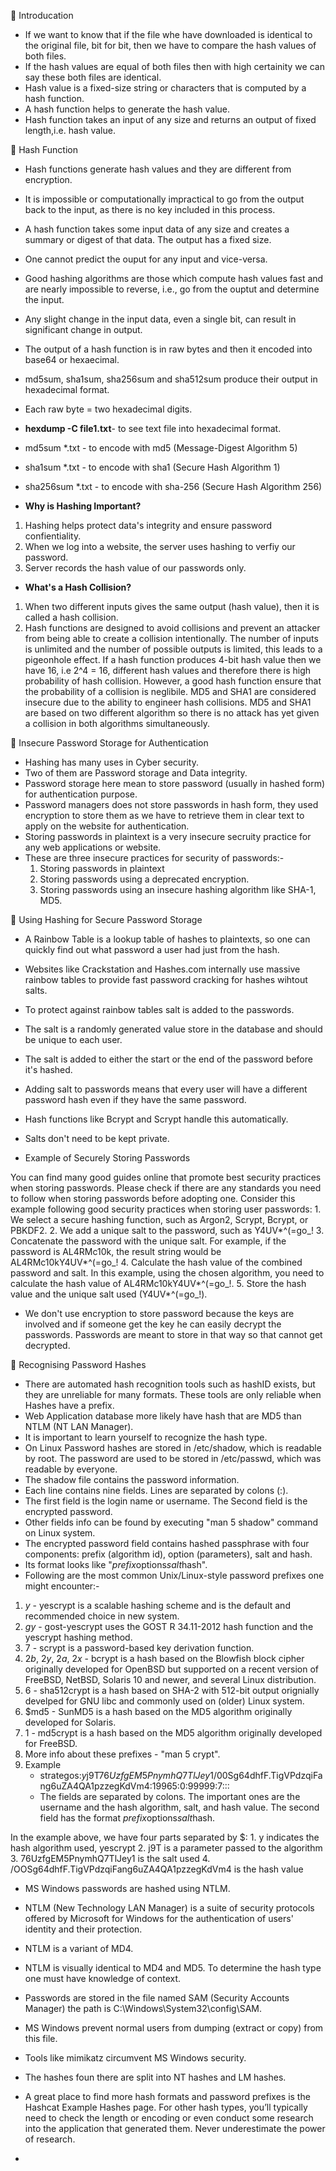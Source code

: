 🔴 Introducation
-  If we want to know that if the file whe have downloaded is identical to the original file, bit for bit, then we have to compare the hash values of both files.
-  If the hash values are equal of both files then with high certainity we can say these both files are identical.
-  Hash value is a fixed-size string or characters that is computed by a hash function.
-  A hash function helps to generate the hash value.
-  Hash function takes an input of any size and returns an output of fixed length,i.e. hash value.

🔴 Hash Function
-  Hash functions generate hash values and they are different from encryption.
-  It is impossible or computationally impractical to go from the output back to the input, as there is no key included in this process.
-  A hash function takes some input data of any size and creates a summary or digest of that data. The output has a fixed size.
-  One cannot predict the ouput for any input and vice-versa.
-  Good hashing algorithms are those which compute hash values fast and are nearly impossible to reverse, i.e., go from the ouptut and determine the input.
-  Any slight change in the input data, even a single bit, can result in significant change in output.
-  The output of a hash function is in raw bytes and then it encoded into base64 or hexaecimal.
-  md5sum, sha1sum, sha256sum and sha512sum produce their output in hexadecimal format.
-  Each raw byte = two hexadecimal digits.
-  **hexdump -C file1.txt**- to see text file into hexadecimal format.
-  md5sum *.txt - to encode with md5 (Message-Digest Algorithm 5)
-  sha1sum *.txt - to encode with sha1 (Secure Hash Algorithm 1)
-  sha256sum *.txt - to encode with sha-256 (Secure Hash Algorithm 256)

-  **Why is Hashing Important?**
  1.  Hashing helps protect data's integrity and ensure password confientiality.
  2.  When we log into a website, the server uses hashing to verfiy our password.
  3.  Server records the hash value of our passwords only.

-  **What's a Hash Collision?**
  1.  When two different inputs gives the same output (hash value), then it is called a hash collision.
  2.  Hash functions are designed to avoid collisions and prevent an attacker from being able to create a collision intentionally.
The number of inputs is unlimited and the number of possible outputs is limited, this leads to a pigeonhole effect.
If a hash function produces 4-bit hash value then we have 16, i.e 2^4 = 16, different hash values and therefore there is high probability of hash collision.
However, a good hash function ensure that the probability of a collision is neglibile.
MD5 and SHA1 are considered insecure due to the ability to engineer hash collisions.
MD5 and SHA1 are based on two different algorithm so there is no attack has yet given a collision in both algorithms simultaneously.

🔴 Insecure Password Storage for Authentication
-  Hashing has many uses in Cyber security.
-  Two of them are Password storage and Data integrity.
-  Password storage here mean to store password (usually in hashed form) for authentication purpose.
-  Password managers does not store passwords in hash form, they used encryption to store them as we have to retrieve them in clear text to apply on the website for authentication.
-  Storing passwords in plaintext is a very insecure secruity practice for any web applications or website.
-  These are three insecure practices for security of passwords:-
    1.  Storing passwords in plaintext
    2.  Storing passwords using a deprecated encryption.
    3.  Storing passwords using an insecure hashing algorithm like SHA-1, MD5.

🔴 Using Hashing for Secure Password Storage
-  A Rainbow Table is a lookup table of hashes to plaintexts, so one can quickly find out what password a user had just from the hash.
-  Websites like Crackstation and Hashes.com internally use massive rainbow tables to provide fast password cracking for hashes wihtout salts.
-  To protect against rainbow tables salt is added to the passwords.
-  The salt is a randomly generated value store in the database and should be unique to each user.
-  The salt is added to either the start or the end of the password before it's hashed.
-  Adding salt to passwords means that every user will have a different password hash even if they have the same password.
-  Hash functions like Bcrypt and Scrypt handle this automatically.
-  Salts don't need to be kept private.

-  Example of Securely Storing Passwords

You can find many good guides online that promote best security practices when storing passwords. Please check if there are any standards you need to follow when storing passwords before adopting one. Consider this example following good security practices when storing user passwords:
    1. We select a secure hashing function, such as Argon2, Scrypt, Bcrypt, or PBKDF2.
    2. We add a unique salt to the password, such as Y4UV*^(=go_!
    3. Concatenate the password with the unique salt. For example, if the password is AL4RMc10k, the result string would be AL4RMc10kY4UV*^(=go_!
    4. Calculate the hash value of the combined password and salt. In this example, using the chosen algorithm, you need to calculate the hash value of AL4RMc10kY4UV*^(=go_!.
    5. Store the hash value and the unique salt used (Y4UV*^(=go_!).

-  We don't use encryption to store password because the keys are involved and if someone get the key he can easily decrypt the passwords. Passwords are meant to store in that way so that cannot get decrypted.

🔴 Recognising Password Hashes
-  There are automated hash recognition tools such as hashID exists, but they are unreliable for many formats. These tools are only reliable when Hashes have a prefix.
-  Web Application database more likely have hash that are MD5 than NTLM (NT LAN Manager).
-  It is important to learn yourself to recognize the hash type.
-  On Linux Password hashes are stored in /etc/shadow, which is readable by root. The password are used to be stored in /etc/passwd, which was readable by everyone.
-  The shadow file contains the password information.
-  Each line contains nine fields. Lines are separated by colons (:).
-  The first field is the login name or username. The Second field is the encrypted password.
-  Other fields info can be found by executing "man 5 shadow" command on Linux system.
-  The encrypted password field contains hashed passphrase with four components: prefix (algorithm id), option (parameters), salt and hash.
-  Its format looks like "$prefix$options$salt$hash".
-  Following are the most common Unix/Linux-style password prefixes one might encounter:-
  1.  $y$    -  yescrypt is a scalable hashing scheme and is the default and recommended choice in new system.
  2.  $gy$   -  gost-yescrypt uses the GOST R 34.11-2012 hash function and the yescrypt hashing method.
  3.  $7$    -  scrypt is a password-based key derivation function.
  4.  $2b$, $2y$, $2a$, $2x$  -  bcrypt is a hash based on the Blowfish block cipher originally developed for OpenBSD but supported on a recent version of FreeBSD, NetBSD, Solaris 10 and newer, and several Linux distribution.
  5.  $6$  -  sha512crypt is a hash based on SHA-2 with 512-bit output orignially develped for GNU libc and commonly used on (older) Linux system.
  6.  $md5  -  SunMD5 is a hash based on the MD5 algorithm originally developed for Solaris.
  7.  $1$  -  md5crypt is a hash based on the MD5 algorithm originally developed for FreeBSD.
  8.  More info about these prefixes - "man 5 crypt".
  9.  Example
      - strategos:$y$j9T$76UzfgEM5PnymhQ7TlJey1$/00Sg64dhfF.TigVPdzqiFang6uZA4QA1pzzegKdVm4:19965:0:99999:7:::
      - The fields are separated by colons. The important ones are the username and the hash algorithm, salt, and hash value. The second field has the format $prefix$options$salt$hash.

In the example above, we have four parts separated by $:
      1.  y indicates the hash algorithm used, yescrypt
      2.  j9T is a parameter passed to the algorithm
      3.  76UzfgEM5PnymhQ7TlJey1 is the salt used
      4.  /OOSg64dhfF.TigVPdzqiFang6uZA4QA1pzzegKdVm4 is the hash value

-  MS Windows passwords are hashed using NTLM.
-  NTLM (New Technology LAN Manager) is a suite of security protocols offered by Microsoft for Windows for the authentication of users' identity and their protection.
-  NTLM is a variant of MD4.
-  NTLM is visually identical to MD4 and MD5. To determine the hash type one must have knowledge of context.
-  Passwords are stored in the file named SAM (Security Accounts Manager) the path is C:\Windows\System32\config\SAM.
-  MS Windows prevent normal users from dumping (extract or copy) from this file.
-  Tools like mimikatz circumvent MS Windows security.
-  The hashes foun there are split into NT hashes and LM hashes.

- A great place to find more hash formats and password prefixes is the Hashcat Example Hashes page. For other hash types, you’ll typically need to check the length or encoding or even conduct some research into the application that generated them. Never underestimate the power of research.
-    
     
